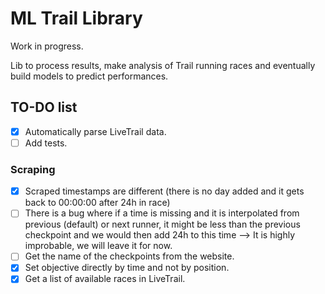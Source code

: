 # ML Trail Library

Work in progress.

Lib to process results, make analysis of Trail running races and eventually build models to predict performances.

## TO-DO list
- [X] Automatically parse LiveTrail data.
- [ ] Add tests.

### Scraping
- [X] Scraped timestamps are different (there is no day added and it gets back to 00:00:00 after 24h in race)
- [ ] There is a bug where if a time is missing and it is interpolated from previous (default) or next runner, it might be less than the previous checkpoint and we would then add 24h to this time --> It is highly improbable, we will leave it for now.
- [ ] Get the name of the checkpoints from the website.
- [X] Set objective directly by time and not by position.
- [X] Get a list of available races in LiveTrail.

